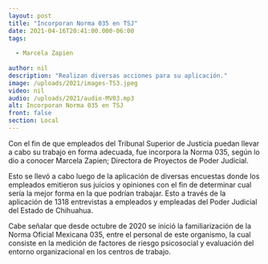 ```yaml
---
layout: post
title: "Incorporan Norma 035 en TSJ"
date: 2021-04-16T20:41:00.000-06:00
tags:
  
  - Marcela Zapien
  
author: nil
description: "Realizan diversas acciones para su aplicación."
image: /uploads/2021/images-TS3.jpeg
video: nil
audio: /uploads/2021/audio-MV03.mp3
alt: Incorporan Norma 035 en TSJ
front: false
section: Local
---
```


Con el fin de que empleados del Tribunal Superior de Justicia puedan llevar a cabo su trabajo en forma adecuada, fue incorpora la Norma 035, según lo dio a conocer Marcela Zapien; Directora de Proyectos de Poder Judicial.

Esto se llevó a cabo luego de la aplicación de diversas encuestas donde los empleados emitieron sus juicios y opiniones con el fin de determinar cual sería la mejor forma en la que podrían trabajar. Esto a través de la aplicación de 1318 entrevistas a empleados y empleadas del Poder Judicial del Estado de Chihuahua.

Cabe señalar que desde octubre de 2020 se inició la familiarización de la Norma Oficial Mexicana 035, entre el personal de este organismo, la cual consiste en la medición de factores de riesgo psicosocial y evaluación del entorno organizacional en los centros de trabajo.
